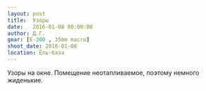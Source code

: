 ```yaml
---
layout: post
title:  Узоры
date:   2016-01-08 00:00:00
author: Д.Г.
gear: [E-300 , 35mm macro]
shoot_date: 2016-01-08
location: Ёль-база
---
```


Узоры на окне. Помещение неотапливаемое, поэтому немного жиденькие.
